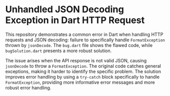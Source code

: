 # Unhandled JSON Decoding Exception in Dart HTTP Request

This repository demonstrates a common error in Dart when handling HTTP requests and JSON decoding: failure to specifically handle `FormatException` thrown by `jsonDecode`. The `bug.dart` file shows the flawed code, while `bugSolution.dart` presents a more robust solution.

The issue arises when the API response is not valid JSON, causing `jsonDecode` to throw a `FormatException`. The original code catches general exceptions, making it harder to identify the specific problem.  The solution improves error handling by using a `try-catch` block specifically to handle `FormatException`, providing more informative error messages and more robust error handling.